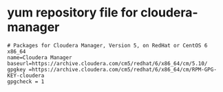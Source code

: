 # yum repository file for cloudera-manager

```[cloudera-manager]
# Packages for Cloudera Manager, Version 5, on RedHat or CentOS 6 x86_64
name=Cloudera Manager
baseurl=https://archive.cloudera.com/cm5/redhat/6/x86_64/cm/5.10/
gpgkey =https://archive.cloudera.com/cm5/redhat/6/x86_64/cm/RPM-GPG-KEY-cloudera
gpgcheck = 1

```
